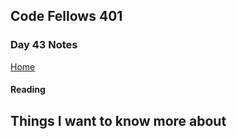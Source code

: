 ## Code Fellows 401

### Day 43 Notes

[Home](../README.md)

#### Reading



## Things I want to know more about

